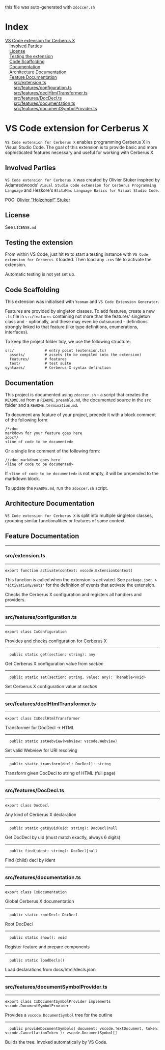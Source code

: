 this file was auto-generated with `zdoccer.sh`
# Index
[VS Code extension for Cerberus X](#vs-code-extension-for-cerberus-x)  
&emsp;[Involved Parties](#involved-parties)  
&emsp;[License](#license)  
&emsp;[Testing the extension](#testing-the-extension)  
&emsp;[Code Scaffolding](#code-scaffolding)  
&emsp;[Documentation](#documentation)  
&emsp;[Architecture Documentation](#architecture-documentation)  
&emsp;[Feature Documentation](#feature-documentation)  
&emsp;&emsp;[src/extension.ts](#srcextensionts)  
&emsp;&emsp;[src/features/configuration.ts](#srcfeaturesconfigurationts)  
&emsp;&emsp;[src/features/declHtmlTransformer.ts](#srcfeaturesdeclhtmltransformerts)  
&emsp;&emsp;[src/features/DocDecl.ts](#srcfeaturesdocdeclts)  
&emsp;&emsp;[src/features/documentation.ts](#srcfeaturesdocumentationts)  
&emsp;&emsp;[src/features/documentSymbolProvider.ts](#srcfeaturesdocumentsymbolproviderts)  
# VS Code extension for Cerberus X #

`VS Code extension for Cerberus X` enables programming Cerberus X in Visual Studio Code. The goal of this extension is to provide basic and more sophisticated features necessary and useful for working with Cerberus X.

## Involved Parties ##

`VS Code extension for Cerberus X` was created by Olivier Stuker inspired by Adamredwoods' `Visual Studio Code extension for Cerberus Programming Language` and Hezkore's `BlitzMax Language Basics for Visual Studio Code`.

POC: [Olivier "Holzchopf" Stuker](https://cerberus-x.com/community/members/holzchopf.49/)

## License ##

See `LICENSE.md`

## Testing the extension ##

From within VS Code, just hit `F5` to start a testing instance with `VS Code extension for Cerberus X` loaded. Then load any `.cxs` file to activate the extension.

Automatic testing is not yet set up.

## Code Scaffolding ##

This extension was initialised with `Yeoman` and `VS Code Extension Generator`.

Features are provided by singleton classes. To add features, create a new `.ts` file in `src/features` containing not more than the features' singleton class and - optionally, and these may even be outsourced - definitions strongly linked to that feature (like type definitions, enumerations, interfaces).

To keep the project folder tidy, we use the following structure:

```
src/              # entry point (extension.ts)
  assets/         # assets (to be compiled into the extension)
  features/       # features
  test/           # test suite
syntaxes/         # Cerberus X syntax definition
```

## Documentation ##

This project is documented using `zdoccer.sh` - a script that creates the `README.md` from a `README.preamble.md`, the documented source in the `src` folder and a `README.termination.md`.

To document any feature of your project, precede it with a block comment of the following form:
```
/*zdoc
markdown for your feature goes here
zdoc*/
<line of code to be documented>
```

Or a single line comment of the following form:
```
//zdoc markdown goes here
<line of code to be documented>
```

If `<line of code to be documented>` is not empty, it will be prepended to the markdown block.

To update the `README.md`, run the `zdoccer.sh` script.

## Architecture Documentation ##

`VS Code extension for Cerberus X` is split into multiple singleton classes, grouping similar functionalities or features of same context.

## Feature Documentation ##
---

### src/extension.ts ###

---
`export function activate(context: vscode.ExtensionContext)`

This function is called when the extension is activated.
See `package.json > "activationEvents"` for the definition of events that
activate the extension.

Checks the Cerberus X configuration and registers all handlers and providers.

---

### src/features/configuration.ts ###

---
`export class CxConfiguration`

Provides and checks configuration for Cerberus X

---
`  public static get(section: string): any`

Get Cerberus X configuration value from *section*

---
`  public static set(section: string, value: any): Thenable<void>`

Set Cerberus X configuration value at *section*

---

### src/features/declHtmlTransformer.ts ###

---
`export class CxDeclHtmlTransformer`

Transformer for DocDecl -> HTML

---
`  public static setWebview(webview: vscode.Webview)`

Set valid Webview for URI resolving

---
`  public static transform(decl: DocDecl): string`

Transform given DocDecl to string of HTML (full page)

---

### src/features/DocDecl.ts ###

---
`export class DocDecl`

Any kind of Cerberus X declaration

---
`  public static getByUid(uid: string): DocDecl|null`

Get DocDecl by uid (must match exactly, always 6 digits)

---
`  public find(ident: string): DocDecl|null`

Find (child) decl by ident

---

### src/features/documentation.ts ###

---
`export class CxDocumentation`

Global Cerberus X documentation

---
`  public static rootDecl: DocDecl`

Root DocDecl

---
`  public static show(): void`

Register feature and prepare components

---
`  public static loadDecls()`

Load declarations from docs/html/decls.json

---

### src/features/documentSymbolProvider.ts ###

---
`export class CxDocumentSymbolProvider implements vscode.DocumentSymbolProvider`

Provides a `vscode.DocumentSymbol` tree for the outline

---
`  public provideDocumentSymbols( document: vscode.TextDocument, token: vscode.CancellationToken ): vscode.DocumentSymbol[]`

Builds the tree. Invoked automatically by VS Code.


